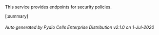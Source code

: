 






This service provides endpoints for security policies.

[:summary]

###### Auto generated by Pydio Cells Enterprise Distribution v2.1.0 on 1-Jul-2020
